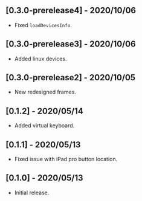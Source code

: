 ## [0.3.0-prerelease4] - 2020/10/06

* Fixed `loadDevicesInfo`.

## [0.3.0-prerelease3] - 2020/10/06

* Added linux devices.

## [0.3.0-prerelease2] - 2020/10/05

* New redesigned frames.

## [0.1.2] - 2020/05/14

* Added virtual keyboard.

## [0.1.1] - 2020/05/13

* Fixed issue with iPad pro button location.

## [0.1.0] - 2020/05/13

* Initial release.
